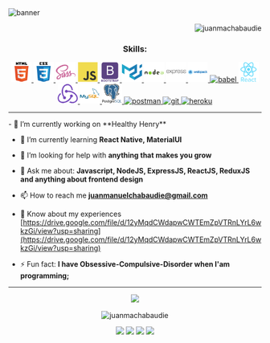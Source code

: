 <img src="https://user-images.githubusercontent.com/54723628/119597248-0a09a080-bdb7-11eb-8c86-7f69988eb3b9.jpg" alt="banner">

<p align="right"> <img src="https://komarev.com/ghpvc/?username=juanmachabaudie&label=Profile%20views&color=0e75b6&style=flat" alt="juanmachabaudie" /> </p>

<h3 align="center">Skills:</h3>
<p align="center">
  <a href="https://www.w3.org/html/" target="_blank"> <img src="https://raw.githubusercontent.com/devicons/devicon/master/icons/html5/html5-original-wordmark.svg" alt="html5" width="40" height="40"/> </a>
  <a href="https://www.w3schools.com/css/" target="_blank"> <img src="https://raw.githubusercontent.com/devicons/devicon/master/icons/css3/css3-original-wordmark.svg" alt="css3" width="40" height="40"/> </a>
  <a href="https://sass-lang.com" target="_blank"> <img src="https://raw.githubusercontent.com/devicons/devicon/master/icons/sass/sass-original.svg" alt="sass" width="40" height="40"/> </a>
  <a href="https://developer.mozilla.org/en-US/docs/Web/JavaScript" target="_blank"> <img src="https://raw.githubusercontent.com/devicons/devicon/master/icons/javascript/javascript-original.svg" alt="javascript" width="40" height="40"/> </a>
  <a href="https://getbootstrap.com" target="_blank"> <img src="https://raw.githubusercontent.com/devicons/devicon/master/icons/bootstrap/bootstrap-plain-wordmark.svg" alt="bootstrap" width="40" height="40"/> </a>
  <a href="https://material-ui.com/" target="_blank"> <img src="https://raw.githubusercontent.com/devicons/devicon/master/icons/materialui/materialui-original.svg" alt="materialui" width="40" height="40"/> </a>
  <a href="https://nodejs.org" target="_blank"> <img src="https://raw.githubusercontent.com/devicons/devicon/master/icons/nodejs/nodejs-original-wordmark.svg" alt="nodejs" width="40" height="40"/> </a>
  <a href="https://expressjs.com" target="_blank"> <img src="https://raw.githubusercontent.com/devicons/devicon/master/icons/express/express-original-wordmark.svg" alt="express" width="40" height="40"/> </a>
  <a href="https://webpack.js.org" target="_blank"> <img src="https://raw.githubusercontent.com/devicons/devicon/d00d0969292a6569d45b06d3f350f463a0107b0d/icons/webpack/webpack-original-wordmark.svg" alt="webpack" width="40" height="40"/> </a>
  <a href="https://babeljs.io/" target="_blank"> <img src="https://www.vectorlogo.zone/logos/babeljs/babeljs-icon.svg" alt="babel" width="40" height="40"/> </a>
  <a href="https://reactjs.org/" target="_blank"> <img src="https://raw.githubusercontent.com/devicons/devicon/master/icons/react/react-original-wordmark.svg" alt="react" width="40" height="40"/> </a>
  <a href="https://redux.js.org" target="_blank"> <img src="https://raw.githubusercontent.com/devicons/devicon/master/icons/redux/redux-original.svg" alt="redux" width="40" height="40"/> </a>
  <a href="https://www.mysql.com/" target="_blank"> <img src="https://raw.githubusercontent.com/devicons/devicon/master/icons/mysql/mysql-original-wordmark.svg" alt="mysql" width="40" height="40"/> </a> 
 <a href="https://www.postgresql.org" target="_blank"> <img src="https://raw.githubusercontent.com/devicons/devicon/master/icons/postgresql/postgresql-original-wordmark.svg" alt="postgresql" width="40" height="40"/> </a>
 <a href="https://postman.com" target="_blank"> <img src="https://www.vectorlogo.zone/logos/getpostman/getpostman-icon.svg" alt="postman" width="40" height="40"/> </a>
 <a href="https://git-scm.com/" target="_blank"> <img src="https://www.vectorlogo.zone/logos/git-scm/git-scm-icon.svg" alt="git" width="40" height="40"/> </a>
 <a href="https://heroku.com" target="_blank"> <img src="https://www.vectorlogo.zone/logos/heroku/heroku-icon.svg" alt="heroku" width="40" height="40"/> </a>
</p>
<hr/>
- 🔭 I’m currently working on **Healthy Henry**

- 🌱 I’m currently learning **React Native, MaterialUI**

- 🤝 I’m looking for help with **anything that makes you grow**

- 💬 Ask me about: **Javascript, NodeJS, ExpressJS, ReactJS, ReduxJS and anything about frontend design**

- 📫 How to reach me **juanmanuelchabaudie@gmail.com**

- 📄 Know about my experiences [https://drive.google.com/file/d/12yMqdCWdapwCWTEmZpVTRnLYrL6wkzGi/view?usp=sharing](https://drive.google.com/file/d/12yMqdCWdapwCWTEmZpVTRnLYrL6wkzGi/view?usp=sharing)

- ⚡ Fun fact: **I have Obsessive-Compulsive-Disorder when I'am programming;**
<hr/>
<p align ="center">
  <img src = "https://github-readme-stats.vercel.app/api?username=juanmachabaudie&show_icons=true&theme=radical&line_height=33">
</p>

<p align="center"><img src="https://github-readme-stats.vercel.app/api/top-langs?username=juanmachabaudie&show_icons=true&locale=en&layout=compact" alt="juanmachabaudie" /></p>

<p align="center">
  <img src="https://i.giphy.com/media/IdyAQJVN2kVPNUrojM/200.webp" width="150"> <img src="https://i.giphy.com/media/ln7z2eWriiQAllfVcn/200.webp" width="150"> <img src="https://i.giphy.com/media/eNAsjO55tPbgaor7ma/200.webp" width="150"> <img src="https://i.giphy.com/media/KzJkzjggfGN5Py6nkT/200.webp" width="150">
</p>
